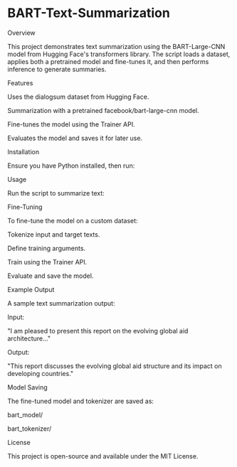# BART-Text-Summarization

Overview

This project demonstrates text summarization using the BART-Large-CNN model from Hugging Face's transformers library. The script loads a dataset, applies both a pretrained model and fine-tunes it, and then performs inference to generate summaries.

Features

Uses the dialogsum dataset from Hugging Face.

Summarization with a pretrained facebook/bart-large-cnn model.

Fine-tunes the model using the Trainer API.

Evaluates the model and saves it for later use.

Installation

Ensure you have Python installed, then run:

Usage

Run the script to summarize text:

Fine-Tuning

To fine-tune the model on a custom dataset:

Tokenize input and target texts.

Define training arguments.

Train using the Trainer API.

Evaluate and save the model.

Example Output

A sample text summarization output:

Input:

"I am pleased to present this report on the evolving global aid architecture..."

Output:

"This report discusses the evolving global aid structure and its impact on developing countries."

Model Saving

The fine-tuned model and tokenizer are saved as:

bart_model/

bart_tokenizer/

License

This project is open-source and available under the MIT License.

